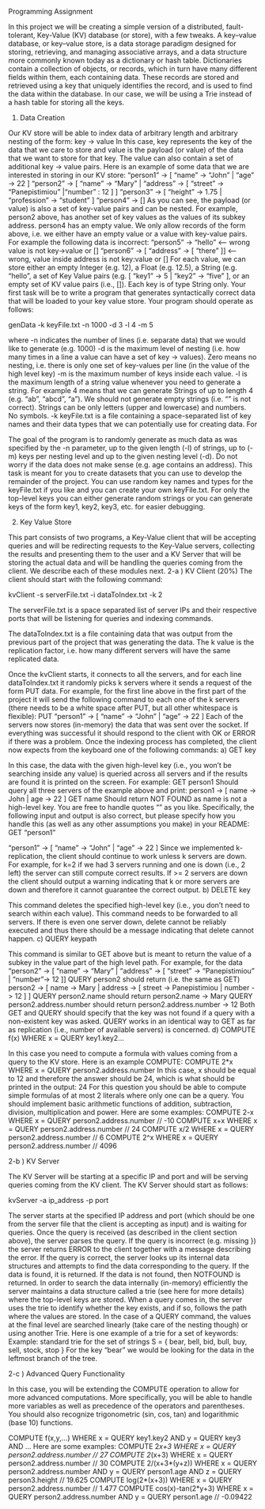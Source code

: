


Programming Assignment

In this project we will be creating a simple version of a distributed, fault-tolerant, Key-Value (KV)
database (or store), with a few tweaks. A key–value database, or key–value store, is a data storage paradigm designed for storing, retrieving, and managing associative arrays, and a data structure more commonly known today as a dictionary or hash table. Dictionaries contain a collection of objects, or records, which in turn have many different fields within them, each containing data. These records are stored and retrieved using a key that uniquely identifies the record, and is used to find the data within the database. In our case, we will be using a Trie instead of a hash table for storing all the
keys.


1. Data Creation 

Our KV store will be able to index data of arbitrary length and arbitrary nesting of the form:
key -> value
In this case, key represents the key of the data that we care to store and value is the payload (or
value) of the data that we want to store for that key. The value can also contain a set of additional
key -> value pairs. Here is an example of some data that we are interested in storing in our KV
store:
“person1” -> [ “name” -> “John” | “age” -> 22 ]
“person2” -> [ “name” -> “Mary” | “address” -> [ “street” -> “Panepistimiou” |“number” : 12 ] ]
“person3” -> [ “height” -> 1.75 | “profession” -> “student” ]
“person4” -> []
As you can see, the payload (or value) is also a set of key-value pairs and can be nested. For example,
person2 above, has another set of key values as the values of its subkey address. person4 has an
empty value. We only allow records of the form above, i.e. we either have an empty value or a value
with key-value pairs. For example the following data is incorrect:
“person5” -> “hello” <-- wrong value is not key->value or []
“person6” -> [ “address” -> [ “there” ]] <-- wrong, value inside address is not key:value or []
For each value, we can store either an empty Integer (e.g. 12), a Float (e.g. 12.5), a String (e.g.
“hello”, a set of Key Value pairs (e.g. [ “key1” -> 5 | “key2” -> “five” ], or an empty set of
KV value pairs (i.e., []). Each key is of type String only.
Your first task will be to write a program that generates syntactically correct data that will be loaded to
your key value store. Your program should operate as follows:

genData -k keyFile.txt -n 1000 -d 3 -l 4 -m 5

where
-n indicates the number of lines (i.e. separate data) that we would like to generate (e.g. 1000)
-d is the maximum level of nesting (i.e. how many times in a line a value can have a set of key ->
values). Zero means no nesting, i.e. there is only one set of key-values per line (in the value of the
high level key)
-m is the maximum number of keys inside each value.
-l is the maximum length of a string value whenever you need to generate a string. For example 4
means that we can generate Strings of up to length 4 (e.g. “ab”, “abcd”, “a”). We should not generate
empty strings (i.e. “” is not correct). Strings can be only letters (upper and lowercase) and numbers. No
symbols.
-k keyFile.txt is a file containing a space-separated list of key names and their data types that we
can potentially use for creating data. For 

The goal of the program is to randomly generate as much data as was specified by the -n parameter, up
to the given length (-l) of strings, up to (-m) keys per nesting level and up to the given nesting level
(-d). Do not worry if the data does not make sense (e.g. age contains an address). This task is meant for
you to create datasets that you can use to develop the remainder of the project. You can use random
key names and types for the keyFile.txt if you like and you can create your own keyFile.txt. For only
the top-level keys you can either generate random strings or you can generate keys of the form key1,
key2, key3, etc. for easier debugging.


2. Key Value Store 

This part consists of two programs, a Key-Value client that will be accepting queries and will be
redirecting requests to the Key-Value servers, collecting the results and presenting them to the user
and a KV Server that will be storing the actual data and will be handling the queries coming from the
client. We describe each of these modules next.
2-a ) KV Client (20%)
The client should start with the following command:

kvClient -s serverFile.txt -i dataToIndex.txt -k 2

The serverFile.txt is a space separated list of server IPs and their respective ports that will be
listening for queries and indexing commands. 


The dataToIndex.txt is a file containing data that was output from the previous part of the project
that was generating the data.
The k value is the replication factor, i.e. how many different servers will have the same replicated
data.

Once the kvClient starts, it connects to all the servers, and for each line dataToIndex.txt it
randomly picks k servers where it sends a request of the form PUT data. For example, for the first line
above in the first part of the project it will send the following command to each one of the k servers
(there needs to be a white space after PUT, but all other whitespace is flexible):
PUT “person1” -> [ “name” -> “John” | “age” -> 22 ]
Each of the servers now stores (in-memory) the data that was sent over the socket. If everything was
successful it should respond to the client with OK or ERROR if there was a problem.
Once the indexing process has completed, the client now expects from the keyboard one of the
following commands:
a) GET key

In this case, the data with the given high-level key (i.e., you won’t be searching inside any value) is
queried across all servers and if the results are found it is printed on the screen. For example:
GET person1
Should query all three servers of the example above and print:
person1 -> [ name -> John | age -> 22 ]
GET name
Should return NOT FOUND as name is not a high-level key.
You are free to handle quotes “” as you like. Specifically, the following input and output is also
correct, but please specify how you handle this (as well as any other assumptions you make) in your
README:
GET “person1”

“person1” -> [ “name” -> “John” | “age” -> 22 ]
Since we implemented k-replication, the client should continue to work unless k servers are down. For
example, for k=2 if we had 3 servers running and one is down (i.e., 2 left) the server can still compute
correct results. If >= 2 servers are down the client should output a warning indicating that k or more
servers are down and therefore it cannot guarantee the correct output.
b) DELETE key

This command deletes the specified high-level key (i.e., you don’t need to search within each value).
This command needs to be forwarded to all servers. If there is even one server down, delete cannot be
reliably executed and thus there should be a message indicating that delete cannot happen.
c) QUERY keypath

This command is similar to GET above but is meant to return the value of a subkey in the value part of
the high level path. For example, for the data
“person2” -> [ “name” -> “Mary” | “address” -> [ “street” -> “Panepistimiou” | “number”-> 12 ]]
QUERY person2
should return (i.e. the same as GET)
person2 -> [ name -> Mary | address -> [ street -> Panepistimiou | number -> 12 ] ]
QUERY person2.name
should return
person2.name -> Mary
QUERY person2.address.number
should return
person2.address.number -> 12
Both GET and QUERY should specify that the key was not found if a query with a non-existent key was
asked. QUERY works in an identical way to GET as far as replication (i.e., number of available servers)
is concerned.
d) COMPUTE f(x) WHERE x = QUERY key1.key2…

In this case you need to compute a formula with values coming from a query to the KV store. Here is an
example COMPUTE:
COMPUTE 2*x WHERE x = QUERY person2.address.number
In this case, x should be equal to 12 and therefore the answer should be 24, which is what should be
printed in the output:
24
For this question you should be able to compute simple formulas of at most 2 literals where only one
can be a query. You should implement basic arithmetic functions of addition, subtraction, division,
multiplication and power. Here are some examples:
COMPUTE 2-x WHERE x = QUERY person2.address.number // -10
COMPUTE x+x WHERE x = QUERY person2.address.number // 24
COMPUTE x/2 WHERE x = QUERY person2.address.number // 6
COMPUTE 2^x WHERE x = QUERY person2.address.number // 4096

2-b ) KV Server 

The KV Server will be starting at a specific IP and port and will be serving queries coming from the KV
client. The KV Server should start as follows:

kvServer -a ip_address -p port

The server starts at the specified IP address and port (which should be one from the server file that the
client is accepting as input) and is waiting for queries. Once the query is received (as described in the
client section above), the server parses the query. If the query is incorrect (e.g. missing }) the server
returns ERROR to the client together with a message describing the error. If the query is correct, the
server looks up its internal data structures and attempts to find the data corresponding to the query. If
the data is found, it is returned. If the data is not found, then NOTFOUND is returned.
In order to search the data internally (in-memory) efficiently the server maintains a data structure
called a trie (see here for more details) where the top-level keys are stored. When a query comes in,
the server uses the trie to identify whether the key exists, and if so, follows the path where the values
are stored. In the case of a QUERY command, the values at the final level are searched linearly (take
care of the nesting though) or using another Trie.
Here is one example of a trie for a set of keywords:
Example: standard trie for the set of strings
S = { bear, bell, bid, bull, buy, sell, stock, stop }
For the key “bear” we would be looking for the data in the leftmost branch of the tree.

2-c ) Advanced Query Functionality 

In this case, you will be extending the COMPUTE operation to allow for more advanced computations.
More specifically, you will be able to handle more variables as well as precedence of the operators and
parentheses. You should also recognize trigonometric (sin, cos, tan) and logarithmic (base 10)
functions.

COMPUTE f(x,y,...) WHERE x = QUERY key1.key2 AND y = QUERY key3 AND …
Here are some examples:
COMPUTE 2*x+3 WHERE x = QUERY person2.address.number // 27
COMPUTE 2*(x+3) WHERE x = QUERY person2.address.number // 30
COMPUTE 2/(x+3*(y+z)) WHERE x = QUERY person2.address.number AND
y = QUERY person1.age AND
z = QUERY person3.height // 19.625
COMPUTE log(2*(x+3)) WHERE x = QUERY person2.address.number // 1.477
COMPUTE cos(x)-tan(2*y+3) WHERE x = QUERY person2.address.number AND
y = QUERY person1.age // -0.09422
